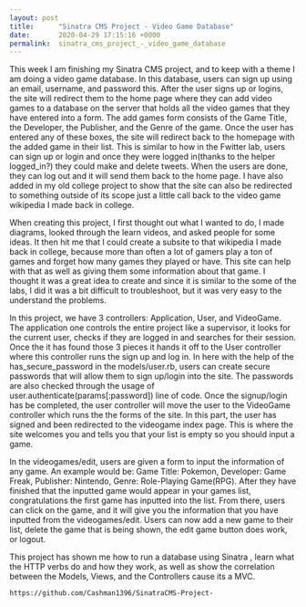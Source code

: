 ```yaml
---
layout: post
title:      "Sinatra CMS Project - Video Game Database"
date:       2020-04-29 17:15:16 +0000
permalink:  sinatra_cms_project_-_video_game_database
---
```


This week I am finishing my Sinatra CMS project, and to keep with a theme I am doing a video game database. In this database, users can sign up using an email, username, and password this. After the user signs up or logins, the site will redirect them  to the home page where they can add video games to a database on the server that holds all the video games that they have entered into a form. The add games form consists of the Game Title, the Developer, the Publisher, and the Genre of the game. Once the user has entered any of these boxes, the site will redirect back to the homepage with the added game in their list. This is similar to how in the Fwitter lab, users can sign up or login and once they were logged in(thanks to the helper logged_in?) they could make and delete tweets. When the users are done, they can log out and it will send them back to the home page. I have also added in my old college project to show that the site can also be redirected to something outside of its scope just a little call back to the video game wikipedia I made back in college. 

When creating this project, I first thought out what I wanted to do, I made diagrams, looked through the learn videos, and asked people for some ideas. It then hit me that I could create a subsite to that wikipedia I made back in college, because more than often a lot of gamers play a ton of games and forget how many games they played or have. This site can help with that as well as giving them some information about that game. I thought it was a great idea to create and since it is similar to the some of the labs, I did it was a bit difficult to troubleshoot, but it was very easy to the understand the problems. 

In this project, we have 3 controllers: Application, User, and VideoGame. The application one controls the entire project like a supervisor, it looks for the current user, checks if they are logged in and searches for their session. Once the it has found those 3 pieces it hands it off to the User controller where this controller runs the sign up and log in. In here with the help of the has_secure_password in the models/user.rb, users can create secure passwords that will allow them to sign up/login into the site. The passwords are also checked through the usage of user.authenticate(params[:password]) line of code. Once the signup/login has be completed, the user controller will move the user to the VideoGame controller which runs the the forms of the site. In this part, the user has signed and been redirected to the videogame index page. This is where the site welcomes you and tells you that your list is empty so you should input a game. 

In the videogames/edit, users are given a form to input the information of any game. An example would be: Game Title: Pokemon, Developer: Game Freak, Publisher: Nintendo, Genre: Role-Playing Game(RPG). After they have finished that the inputted game would appear in your games list, congratulations the first game has inputted into the list. From there, users can click on the game, and it will give you the information that you have inputted from the videogames/edit. Users can now add a new game to their list, delete the game that is being shown, the edit game button does work, or logout. 

This project has shown me how to run a database using Sinatra , learn what the HTTP verbs do and how they work, as well as show the correlation between the Models, Views, and the Controllers cause its a MVC. 

```
https://github.com/Cashman1396/SinatraCMS-Project-
```
